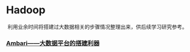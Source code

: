 # Hadoop
  利用业余时间将搭建过大数据相关的步骤情况整理出来，供后续学习研究参考。
### [Ambari——大数据平台的搭建利器 ]( https://www.ibm.com/developerworks/cn/opensource/os-cn-bigdata-ambari/)

 
